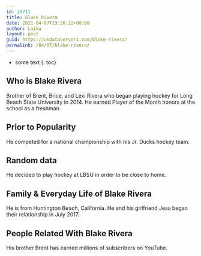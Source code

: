 ```yaml
---
id: 19711
title: Blake Rivera
date: 2021-04-07T23:26:22+00:00
author: Laima
layout: post
guid: https://ukdataservers.com/blake-rivera/
permalink: /04/07/blake-rivera/
---
```


* some text
{: toc}


## Who is Blake Rivera
                  
                  
                  
Brother of Brent, Brice, and Lexi Rivera who began playing hockey for Long Beach State University in 2014. He earned Player of the Month honors at the school as a freshman. 
                  
              
            
              
            
                
                
                
## Prior to Popularity
                  
                  
                  
He competed for a national championship with his Jr. Ducks hockey team. 
                  
              
            
              
            
                
                
                
## Random data
                  
                  
                  
He decided to play hockey at LBSU in order to be close to home. 
                  
              
            
              
            
                
                
                
## Family & Everyday Life of Blake Rivera
                  
                  
                  
He is from Huntington Beach, California. He and his girlfriend Jess began their relationship in July 2017.
                  
              
            
              
            
                
                
                
## People Related With Blake Rivera
                  
                  
                  
His brother Brent has earned millions of subscribers on YouTube. 
                  
              
            
              
            
                
              
            
              
              
            
            
              
            
          
          
          
